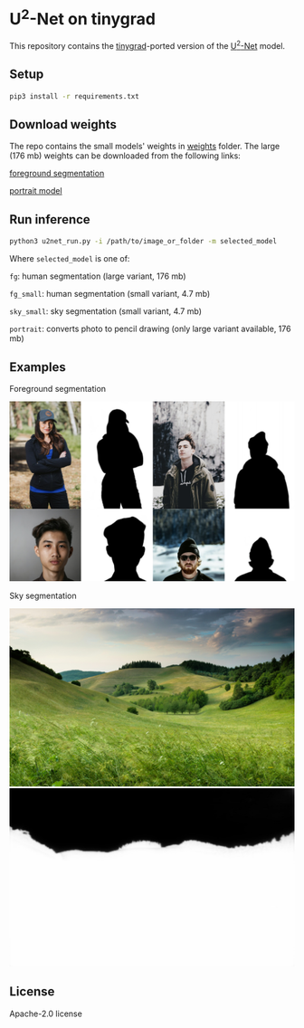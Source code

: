 # U<sup>2</sup>-Net on tinygrad

This repository contains the [tinygrad](https://github.com/tinygrad/tinygrad)-ported version of the [U<sup>2</sup>-Net](https://github.com/xuebinqin/U-2-Net/tree/master) model.

## Setup

```sh
pip3 install -r requirements.txt
```

## Download weights

The repo contains the small models' weights in [weights](./weights/) folder.
The large (176 mb) weights can be downloaded from the following links:  

[foreground segmentation](https://drive.google.com/file/d/1m_Kgs91b21gayc2XLW0ou8yugAIadWVP/view?usp=sharing)  

[portrait model](https://drive.google.com/file/d/1IG3HdpcRiDoWNookbncQjeaPN28t90yW/view?usp=sharing)

## Run inference

```sh
python3 u2net_run.py -i /path/to/image_or_folder -m selected_model
```

Where `selected_model` is one of:  

`fg`: human segmentation (large variant, 176 mb)  

`fg_small`: human segmentation (small variant, 4.7 mb)  

`sky_small`: sky segmentation (small variant, 4.7 mb)  

`portrait`: converts photo to pencil drawing (only large variant available, 176 mb)

## Examples

Foreground segmentation

![segmentation examples](./example_data/demo_results.png)

Sky segmentation

![sky example image](./example_data/test_sky.jpg)
![sky example mask](./example_data/test_sky_out.jpg)

## License

Apache-2.0 license
